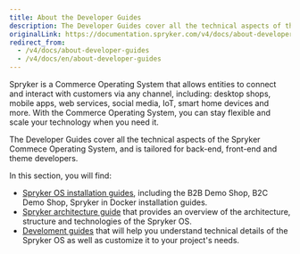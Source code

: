 ```yaml
---
title: About the Developer Guides
description: The Developer Guides cover all the technical aspects of the Spryker Commece Operating System, and is tailored for back-end, front-end and theme developers.
originalLink: https://documentation.spryker.com/v4/docs/about-developer-guides
redirect_from:
  - /v4/docs/about-developer-guides
  - /v4/docs/en/about-developer-guides
---
```


Spryker is a Commerce Operating System that allows entities to connect and interact with customers via any channel, including: desktop shops, mobile apps, web services, social media, IoT, smart home devices and more. With the Commerce Operating System, you can stay flexible and scale your technology when you need it.

The Developer Guides cover all the technical aspects of the Spryker Commece Operating System, and is tailored for back-end, front-end and theme developers.

In this section, you will find: 
* [Spryker OS installation guides](https://documentation.spryker.com/v4/docs/about-installation ), including the B2B Demo Shop, B2C Demo Shop,  Spryker in Docker installation guides.
* [Spryker architecture guide](https://documentation.spryker.com/v4/docs/about-the-architecture-guide ) that provides an overview of the architecture, structure and technologies  of the Spryker OS.
* [Develoment guides](https://documentation.spryker.com/v4/docs/about-the-development-guide ) that will help you understand technical details of the Spryker OS as well as customize it to your project's needs.
